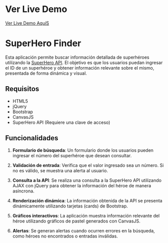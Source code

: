 # Ver Live Demo

[Ver Live Demo AquíS](https://alexisenp.github.io/bootcamp-api-heroes/)


# SuperHero Finder

Esta aplicación permite buscar información detallada de superhéroes utilizando la [SuperHero API](https://www.superheroapi.com/). El objetivo es que los usuarios puedan ingresar el ID de un superhéroe y obtener información relevante sobre el mismo, presentada de forma dinámica y visual.

## Requisitos

- HTML5
- jQuery
- Bootstrap
- CanvasJS
- SuperHero API (Requiere una clave de acceso)

## Funcionalidades

1. **Formulario de búsqueda**: Un formulario donde los usuarios pueden ingresar el número del superhéroe que desean consultar.
   
2. **Validación de entrada**: Verifica que el valor ingresado sea un número. Si no es válido, se muestra una alerta al usuario.

3. **Consulta a la API**: Se realiza una consulta a la SuperHero API utilizando AJAX con jQuery para obtener la información del héroe de manera asíncrona.

4. **Renderización dinámica**: La información obtenida de la API se presenta dinámicamente utilizando tarjetas (cards) de Bootstrap.

5. **Gráficos interactivos**: La aplicación muestra información relevante del héroe utilizando gráficos de pastel generados con CanvasJS.

6. **Alertas**: Se generan alertas cuando ocurren errores en la búsqueda, como héroes no encontrados o entradas inválidas.
